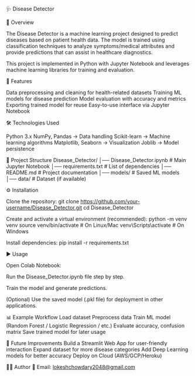  🩺 Disease Detector

📌 Overview

The Disease Detector is a machine learning project designed to predict diseases based on patient health data. The model is trained using classification techniques to analyze symptoms/medical attributes and provide predictions that can assist in healthcare diagnostics.

This project is implemented in Python with Jupyter Notebook and leverages machine learning libraries for training and evaluation.

🚀 Features

Data preprocessing and cleaning for health-related datasets Training ML models for disease prediction Model evaluation with accuracy and metrics Exporting trained model for reuse Easy-to-use interface via Jupyter Notebook

🛠 Technologies Used

Python 3.x NumPy, Pandas → Data handling Scikit-learn → Machine learning algorithms Matplotlib, Seaborn → Visualization Joblib → Model persistence

📂 Project Structure Disease_Detector/ │── Disease_Detector.ipynb # Main Jupyter Notebook │── requirements.txt # List of dependencies │── README.md # Project documentation │── models/ # Saved ML models │── data/ # Dataset (if available)

⚙ Installation

Clone the repository: git clone https://github.com/your-username/Disease_Detector.git cd Disease_Detector

Create and activate a virtual environment (recommended): python -m venv venv source venv/bin/activate # On Linux/Mac venv\Scripts\activate # On Windows

Install dependencies: pip install -r requirements.txt

▶ Usage

Open Colab Notebook:

Run the Disease_Detector.ipynb file step by step.

Train the model and generate predictions.

(Optional) Use the saved model (.pkl file) for deployment in other applications.

📊 Example Workflow Load dataset Preprocess data Train ML model (Random Forest / Logistic Regression / etc.) Evaluate accuracy, confusion matrix Save trained model for later usage

🔮 Future Improvements Build a Streamlit Web App for user-friendly interaction Expand dataset for more disease categories Add Deep Learning models for better accuracy Deploy on Cloud (AWS/GCP/Heroku)

👨‍💻 Author
 📧 Email: lokeshchowdary2048@gmail.com
